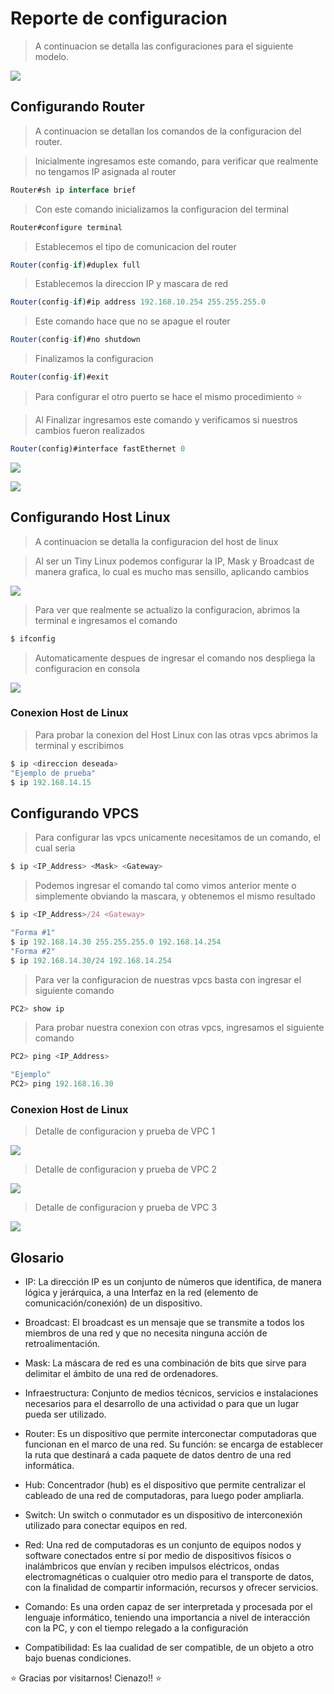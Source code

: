 # Reporte de configuracion

> A continuacion se detalla las configuraciones para el siguiente modelo.

![](https://github.com/alexdevep/Recursos/blob/master/modelo.JPG)

## Configurando Router

> A continuacion se detallan los comandos de la configuracion del router.

> Inicialmente ingresamos este comando, para verificar que realmente no tengamos IP asignada al router

```javascript
Router#sh ip interface brief
```

> Con este comando inicializamos la configuracion del terminal
```javascript
Router#configure terminal
```

> Establecemos el tipo de comunicacion del router
```javascript
Router(config-if)#duplex full
```


> Establecemos la direccion IP y mascara de red
```javascript
Router(config-if)#ip address 192.168.10.254 255.255.255.0
```


> Este comando hace que no se apague el router
```javascript
Router(config-if)#no shutdown
```


> Finalizamos la configuracion
```javascript
Router(config-if)#exit
```

> Para configurar el otro puerto se hace el mismo procedimiento :star:

> Al Finalizar ingresamos este comando y verificamos si nuestros cambios fueron realizados
```javascript
Router(config)#interface fastEthernet 0
```

![](https://github.com/alexdevep/Recursos/blob/master/r2.JPG)

![](https://github.com/alexdevep/Recursos/blob/master/r1.JPG)


## Configurando Host Linux

> A continuacion se detalla la configuracion del host de linux

> Al ser un Tiny Linux podemos configurar la IP, Mask y Broadcast de manera grafica, lo cual es mucho mas sensillo, aplicando cambios

![](https://github.com/alexdevep/Recursos/blob/master/p1.JPG)

> Para ver que realmente se actualizo la configuracion, abrimos la terminal e ingresamos el comando

```javascript
$ ifconfig
```

> Automaticamente despues de ingresar el comando nos despliega la configuracion en consola

![](https://github.com/alexdevep/Recursos/blob/master/p2.JPG)

### Conexion Host de Linux

> Para probar la conexion del Host Linux con las otras vpcs abrimos la terminal y escribimos

```javascript
$ ip <direccion deseada>
"Ejemplo de prueba"
$ ip 192.168.14.15
```

## Configurando VPCS

> Para configurar las vpcs unicamente necesitamos de un comando, el cual seria 

```javascript
$ ip <IP_Address> <Mask> <Gateway>
```

> Podemos ingresar el comando tal como vimos anterior mente o simplemente obviando la mascara, y obtenemos el mismo resultado

```javascript
$ ip <IP_Address>/24 <Gateway>
```

```javascript
"Forma #1"
$ ip 192.168.14.30 255.255.255.0 192.168.14.254
"Forma #2"
$ ip 192.168.14.30/24 192.168.14.254
```

> Para ver la configuracion de nuestras vpcs basta con ingresar el siguiente comando

```javascript
PC2> show ip
```

> Para probar nuestra conexion con otras vpcs, ingresamos el siguiente comando

```javascript
PC2> ping <IP_Address>

"Ejemplo"
PC2> ping 192.168.16.30
```

### Conexion Host de Linux

> Detalle de configuracion y prueba de VPC 1

![](https://github.com/alexdevep/Recursos/blob/master/p4.JPG)

> Detalle de configuracion y prueba de VPC 2

![](https://github.com/alexdevep/Recursos/blob/master/p5.JPG)

> Detalle de configuracion y prueba de VPC 3

![](https://github.com/alexdevep/Recursos/blob/master/p6.JPG)


## Glosario

+ IP:
La dirección IP es un conjunto de números que identifica, de manera lógica y jerárquica, a una Interfaz en la red (elemento de comunicación/conexión) de un dispositivo.

+ Broadcast:
El broadcast es un mensaje que se transmite a todos los miembros de una red y que no necesita ninguna acción de retroalimentación.

+ Mask:
La máscara de red es una combinación de bits que sirve para delimitar el ámbito de una red de ordenadores.

+ Infraestructura: 
Conjunto de medios técnicos, servicios e instalaciones necesarios para el desarrollo de una actividad o para que un lugar pueda ser utilizado.

+ Router:
Es un dispositivo que permite interconectar computadoras que funcionan en el marco de una red. Su función: se encarga de establecer la ruta que destinará a cada paquete de datos dentro de una red informática. 

+ Hub:
Concentrador (hub) es el dispositivo que permite centralizar el cableado de una red de computadoras, para luego poder ampliarla.

+ Switch:
Un switch o conmutador es un dispositivo de interconexión utilizado para conectar equipos en red.

+ Red:
Una red de computadoras es un conjunto de equipos nodos y software conectados entre sí por medio de dispositivos físicos o inalámbricos que envían y reciben impulsos eléctricos, ondas electromagnéticas o cualquier otro medio para el transporte de datos, con la finalidad de compartir información, recursos y ofrecer servicios.

+ Comando: 
Es una orden capaz de ser interpretada y procesada por el lenguaje informático, teniendo una importancia a nivel de interacción con la PC, y con el tiempo relegado a la configuración

+ Compatibilidad: 
Es laa cualidad de ser compatible, de un objeto a otro bajo buenas condiciones.


:star: Gracias por visitarnos! Cienazo!! :star:
